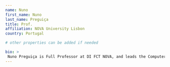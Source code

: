 ```yaml
---
name: Nuno 
first_name: Nuno           
last_name: Preguiça
title: Prof.
affiliation: NOVA University Lisbon
country: Portugal

# other properties can be added if needed

bio: >
 Nuno Preguiça is Full Professor at DI FCT NOVA, and leads the Computer Systems group of the NOVA LINCS research lab. The broad aim of his research is to allow efficient and correct data sharing among geo-distributed users. He has participated in a number of national and EU projects. He co-invented CRDTs and received a Google Research Award for his work on solutions for cloud data management.
---
```

